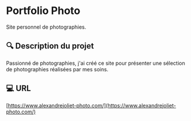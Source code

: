 # Portfolio Photo

Site personnel de photographies.

## :mag: Description du projet

Passionné de photographies, j'ai créé ce site pour présenter une sélection de photographies réalisées par mes soins.

## :computer: URL

[https://www.alexandrejoliet-photo.com/](https://www.alexandrejoliet-photo.com/)
